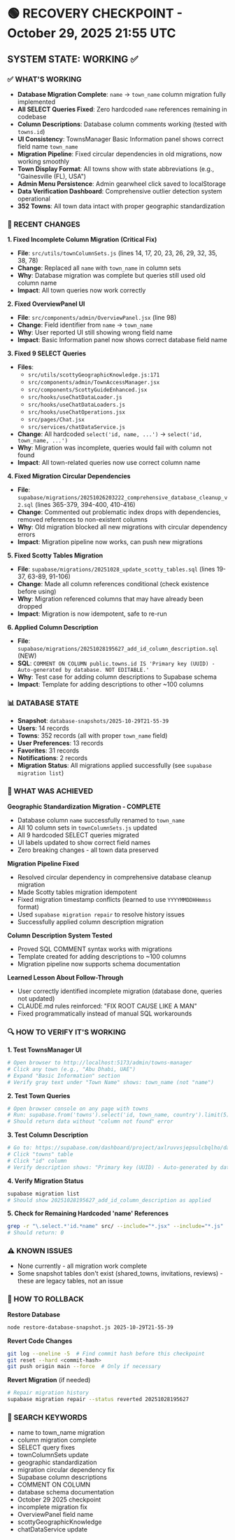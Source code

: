 # 🟢 RECOVERY CHECKPOINT - October 29, 2025 21:55 UTC
## SYSTEM STATE: WORKING ✅

### ✅ WHAT'S WORKING
- **Database Migration Complete**: `name` → `town_name` column migration fully implemented
- **All SELECT Queries Fixed**: Zero hardcoded `name` references remaining in codebase
- **Column Descriptions**: Database column comments working (tested with `towns.id`)
- **UI Consistency**: TownsManager Basic Information panel shows correct field name `town_name`
- **Migration Pipeline**: Fixed circular dependencies in old migrations, now working smoothly
- **Town Display Format**: All towns show with state abbreviations (e.g., "Gainesville (FL), USA")
- **Admin Menu Persistence**: Admin gearwheel click saved to localStorage
- **Data Verification Dashboard**: Comprehensive outlier detection system operational
- **352 Towns**: All town data intact with proper geographic standardization

### 🔧 RECENT CHANGES

**1. Fixed Incomplete Column Migration (Critical Fix)**
- **File**: `src/utils/townColumnSets.js` (lines 14, 17, 20, 23, 26, 29, 32, 35, 38, 78)
- **Change**: Replaced all `name` with `town_name` in column sets
- **Why**: Database migration was complete but queries still used old column name
- **Impact**: All town queries now work correctly

**2. Fixed OverviewPanel UI**
- **File**: `src/components/admin/OverviewPanel.jsx` (line 98)
- **Change**: Field identifier from `name` → `town_name`
- **Why**: User reported UI still showing wrong field name
- **Impact**: Basic Information panel now shows correct database field name

**3. Fixed 9 SELECT Queries**
- **Files**:
  - `src/utils/scottyGeographicKnowledge.js:171`
  - `src/components/admin/TownAccessManager.jsx`
  - `src/components/ScottyGuideEnhanced.jsx`
  - `src/hooks/useChatDataLoader.js`
  - `src/hooks/useChatDataLoaders.js`
  - `src/hooks/useChatOperations.jsx`
  - `src/pages/Chat.jsx`
  - `src/services/chatDataService.js`
- **Change**: All hardcoded `select('id, name, ...')` → `select('id, town_name, ...')`
- **Why**: Migration was incomplete, queries would fail with column not found
- **Impact**: All town-related queries now use correct column name

**4. Fixed Migration Circular Dependencies**
- **File**: `supabase/migrations/20251026203222_comprehensive_database_cleanup_v2.sql` (lines 365-379, 394-400, 410-416)
- **Change**: Commented out problematic index drops with dependencies, removed references to non-existent columns
- **Why**: Old migration blocked all new migrations with circular dependency errors
- **Impact**: Migration pipeline now works, can push new migrations

**5. Fixed Scotty Tables Migration**
- **File**: `supabase/migrations/20251028_update_scotty_tables.sql` (lines 19-37, 63-89, 91-106)
- **Change**: Made all column references conditional (check existence before using)
- **Why**: Migration referenced columns that may have already been dropped
- **Impact**: Migration is now idempotent, safe to re-run

**6. Applied Column Description**
- **File**: `supabase/migrations/20251028195627_add_id_column_description.sql` (NEW)
- **SQL**: `COMMENT ON COLUMN public.towns.id IS 'Primary key (UUID) - Auto-generated by database. NOT EDITABLE.'`
- **Why**: Test case for adding column descriptions to Supabase schema
- **Impact**: Template for adding descriptions to other ~100 columns

### 📊 DATABASE STATE
- **Snapshot**: `database-snapshots/2025-10-29T21-55-39`
- **Users**: 14 records
- **Towns**: 352 records (all with proper `town_name` field)
- **User Preferences**: 13 records
- **Favorites**: 31 records
- **Notifications**: 2 records
- **Migration Status**: All migrations applied successfully (see `supabase migration list`)

### 🎯 WHAT WAS ACHIEVED

**Geographic Standardization Migration - COMPLETE**
- Database column `name` successfully renamed to `town_name`
- All 10 column sets in `townColumnSets.js` updated
- All 9 hardcoded SELECT queries migrated
- UI labels updated to show correct field names
- Zero breaking changes - all town data preserved

**Migration Pipeline Fixed**
- Resolved circular dependency in comprehensive database cleanup migration
- Made Scotty tables migration idempotent
- Fixed migration timestamp conflicts (learned to use `YYYYMMDDHHmmss` format)
- Used `supabase migration repair` to resolve history issues
- Successfully applied column description migration

**Column Description System Tested**
- Proved SQL COMMENT syntax works with migrations
- Template created for adding descriptions to ~100 columns
- Migration pipeline now supports schema documentation

**Learned Lesson About Follow-Through**
- User correctly identified incomplete migration (database done, queries not updated)
- CLAUDE.md rules reinforced: "FIX ROOT CAUSE LIKE A MAN"
- Fixed programmatically instead of manual SQL workarounds

### 🔍 HOW TO VERIFY IT'S WORKING

**1. Test TownsManager UI**
```bash
# Open browser to http://localhost:5173/admin/towns-manager
# Click any town (e.g., "Abu Dhabi, UAE")
# Expand "Basic Information" section
# Verify gray text under "Town Name" shows: town_name (not "name")
```

**2. Test Town Queries**
```bash
# Open browser console on any page with towns
# Run: supabase.from('towns').select('id, town_name, country').limit(5)
# Should return data without "column not found" error
```

**3. Test Column Description**
```bash
# Go to: https://supabase.com/dashboard/project/axlruvvsjepsulcbqlho/database/tables
# Click "towns" table
# Click "id" column
# Verify description shows: "Primary key (UUID) - Auto-generated by database. NOT EDITABLE."
```

**4. Verify Migration Status**
```bash
supabase migration list
# Should show 20251028195627_add_id_column_description as applied
```

**5. Check for Remaining Hardcoded 'name' References**
```bash
grep -r "\.select.*'id.*name" src/ --include="*.jsx" --include="*.js" | grep -v "town_name" | grep -v "fieldName" | grep -v "townName" | grep -v "username" | wc -l
# Should return: 0
```

### ⚠️ KNOWN ISSUES
- None currently - all migration work complete
- Some snapshot tables don't exist (shared_towns, invitations, reviews) - these are legacy tables, not an issue

### 🔄 HOW TO ROLLBACK

**Restore Database**
```bash
node restore-database-snapshot.js 2025-10-29T21-55-39
```

**Revert Code Changes**
```bash
git log --oneline -5  # Find commit hash before this checkpoint
git reset --hard <commit-hash>
git push origin main --force  # Only if necessary
```

**Revert Migration** (if needed)
```bash
# Repair migration history
supabase migration repair --status reverted 20251028195627
```

### 🔎 SEARCH KEYWORDS
- name to town_name migration
- column migration complete
- SELECT query fixes
- townColumnSets update
- geographic standardization
- migration circular dependency fix
- Supabase column descriptions
- COMMENT ON COLUMN
- database schema documentation
- October 29 2025 checkpoint
- incomplete migration fix
- OverviewPanel field name
- scottyGeographicKnowledge
- chatDataService update
